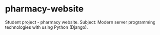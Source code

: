 # pharmacy-website
Student project - pharmacy website. Subject: Modern server programming technologies with using Python (Django).
